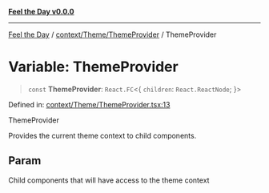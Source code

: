 [**Feel the Day v0.0.0**](../../../../README.md)

***

[Feel the Day](../../../../README.md) / [context/Theme/ThemeProvider](../README.md) / ThemeProvider

# Variable: ThemeProvider

> `const` **ThemeProvider**: `React.FC`\<\{ `children`: `React.ReactNode`; \}\>

Defined in: [context/Theme/ThemeProvider.tsx:13](https://github.com/HyeinKang/feel-the-day/blob/8289c79f2741a9407fd7ce6a81056ae02e4eeed7/src/context/Theme/ThemeProvider.tsx#L13)

ThemeProvider

Provides the current theme context to child components.

## Param

Child components that will have access to the theme context
